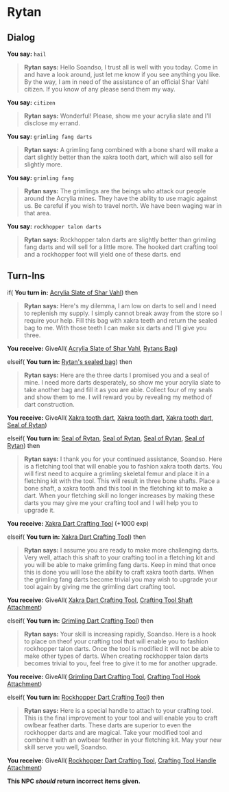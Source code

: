 # Rytan

## Dialog

**You say:** `hail`



>**Rytan says:** Hello Soandso, I trust all is well with you today. Come in and have a look around, just let me know if you see anything you like. By the way, I am in need of the assistance of an official Shar Vahl citizen. If you know of any please send them my way.

**You say:** `citizen`



>**Rytan says:** Wonderful! Please, show me your acrylia slate and I'll disclose my errand.

**You say:** `grimling fang darts`



>**Rytan says:** A grimling fang combined with a bone shard will make a dart slightly better than the xakra tooth dart, which will also sell for slightly more.

**You say:** `grimling fang`



>**Rytan says:** The grimlings are the beings who attack our people around the Acrylia mines. They have the ability to use magic against us. Be careful if you wish to travel north. We have been waging war in that area.

**You say:** `rockhopper talon darts`



>**Rytan says:** Rockhopper talon darts are slightly better than grimling fang darts and will sell for a little more. The hooked dart crafting tool and a rockhopper foot will yield one of these darts.
end

## Turn-Ins





if( **You turn in:** [Acrylia Slate of Shar Vahl](/item/2877)) then


>**Rytan says:** Here's my dilemma, I am low on darts to sell and I need to replenish my supply. I simply cannot break away from the store so I require your help. Fill this bag with xakra teeth and return the sealed bag to me. With those teeth I can make six darts and I'll give you three.


 **You receive:** GiveAll( [Acrylia Slate of Shar Vahl](/item/2877), [Rytans Bag](/item/17231)) 

elseif( **You turn in:** [Rytan's sealed bag](/item/3461)) then


>**Rytan says:** Here are the three darts I promised you and a seal of mine. I need more darts desperately, so show me your acrylia slate to take another bag and fill it as you are able. Collect four of my seals and show them to me. I will reward you by revealing my method of dart construction.


 **You receive:** GiveAll( [Xakra tooth dart](/item/3463), [Xakra tooth dart](/item/3463), [Xakra tooth dart](/item/3463), [Seal of Rytan](/item/3464)) 

elseif( **You turn in:** [Seal of Rytan](/item/3464), [Seal of Rytan](/item/3464), [Seal of Rytan](/item/3464), [Seal of Rytan](/item/3464)) then


>**Rytan says:** I thank you for your continued assistance, Soandso. Here is a fletching tool that will enable you to fashion xakra tooth darts. You will first need to acquire a grimling skeletal femur and place it in a fletching kit with the tool. This will result in three bone shafts. Place a bone shaft, a xakra tooth and this tool in the fletching kit to make a dart. When your fletching skill no longer increases by making these darts you may give me your crafting tool and I will help you to upgrade it.


 **You receive:**  [Xakra Dart Crafting Tool](/item/3467) (+1000 exp)

elseif( **You turn in:** [Xakra Dart Crafting Tool](/item/3467)) then


>**Rytan says:** I assume you are ready to make more challenging darts. Very well, attach this shaft to your crafting tool in a fletching kit and you will be able to make grimling fang darts. Keep in mind that once this is done you will lose the ability to craft xakra tooth darts. When the grimling fang darts become trivial you may wish to upgrade your tool again by giving me the grimling dart crafting tool.


 **You receive:** GiveAll( [Xakra Dart Crafting Tool](/item/3467), [Crafting Tool Shaft Attachment](/item/3471)) 

elseif( **You turn in:** [Grimling Dart Crafting Tool](/item/3472)) then 


>**Rytan says:** Your skill is increasing rapidly, Soandso. Here is a hook to place on theof your crafting tool that will enable you to fashion rockhopper talon darts. Once the tool is modified it will not be able to make other types of darts. When creating rockhopper talon darts becomes trivial to you, feel free to give it to me for another upgrade.


 **You receive:** GiveAll( [Grimling Dart Crafting Tool](/item/3472), [Crafting Tool Hook Attachment](/item/3473)) 

elseif( **You turn in:** [Rockhopper Dart Crafting Tool](/item/3474)) then


>**Rytan says:** Here is a special handle to attach to your crafting tool. This is the final improvement to your tool and will enable you to craft owlbear feather darts. These darts are superior to even the rockhopper darts and are magical. Take your modified tool and combine it with an owlbear feather in your fletching kit. May your new skill serve you well, Soandso.


 **You receive:** GiveAll( [Rockhopper Dart Crafting Tool](/item/3474), [Crafting Tool Handle Attachment](/item/3477)) 

**This NPC *should* return incorrect items given.**
